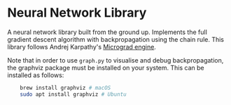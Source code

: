 # Neural Network Library
A neural network library built from the ground up. Implements the full gradient descent algorithm with backpropagation using the chain rule. This library follows Andrej Karpathy's [Micrograd engine](https://github.com/karpathy/micrograd/tree/master).

Note that in order to use `graph.py` to visualise and debug backpropagation, the graphviz package must be installed on your system. This can be installed as follows:
```bash
    brew install graphviz # macOS
    sudo apt install graphviz # Ubuntu
```